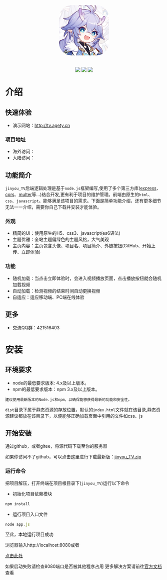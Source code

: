 <div style="text-align: center">
    <img width="160px" style="border-radius: 25%" src="./bailu.jpg"><br><br><br>
    <img src="https://img.shields.io/badge/node-%3E=4.0-green">
    <img src="https://img.shields.io/badge/npm-%3E=4.0-green">
    <img src="https://img.shields.io/badge/license-MIT-red">
</div>

# 介绍

## 快速体验
- 演示网站：http://tv.agety.cn

### 项目地址
  - 海外访问：
  - 大陆访问：
## 功能简介

`jinyou_TV`后端逻辑处理是基于`node.js`框架编写,使用了多个第三方库([express](https://www.expressjs.com.cn/)、[cors](https://www.npmjs.com/package/cors)、[multer](https://www.npmjs.com/package/multer)等...)结合开发,更有利于项目的维护管理。前端由原生的`html`、`css`、`javascript`。能够满足该项目的需求。下面是简单功能介绍，还有更多细节无法一一介绍，需要你自己下载并安装才能体验。

### 外观
  - 精简的UI：使用原生的H5、css3、javascript(es6语法)
  - 主题优雅：全站主题偏绿色的主题风格，大气美观
  - 主页内容：主页包含头像、项目名、项目简介、外链按钮(GitHub、开始上传、立即体验)


### 功能
  - 随机加载：当点击立即体验时，会进入视频播放页面，点击播放按钮就会随机加载视频
  - 自动加载：检测视频的结束时间自动更换视频
  - 自适应：适应移动端、PC端在线体验


## 更多
- 交流QQ群：421516403


# 安装

## 环境要求

- node的最低要求版本: 4.x及以上版本。
- npm的最低要求版本：npm 3.x及以上版本。

`建议使用最新版本的Node.js和npm，以确保能够获得最新的功能和安全性。`

`dist`目录下属于静态资源的存放位置，默认的`index.html`文件就在该目录,静态资源建议都放在该目录下，以便能够正确加载页面中引用的文件如css、js

## 开始安装

通过github，或者gitee，将源代码下载至你的服务器

如果你访问不了github，可以点击这里进行下载最新版：[jinyou_TV.zip](https://ljy520.lanzoum.com/iyTke14w585g)

### 运行命令
把项目解压，打开终端在项目根目录下(`jinyou_TV`)运行以下命令
- 初始化项目依赖模块


```js
npm install
```

- 运行项目入口文件


```js
node app.js
```

至此，本地运行项目成功

浏览器输入http://localhost:8080或者

[点击此处](http://localhost:8080) 

如果启动失败请检查8080端口是否被其他程序占用
更多解决方案请前往[官方文档](http://doc-tv.agety.cn)查看